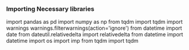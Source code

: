 ### Importing Necessary libraries
import pandas as pd
import numpy as np
from tqdm import tqdm
import warnings 
warnings.filterwarnings(action='ignore')
from datetime import date
from dateutil.relativedelta import relativedelta
from datetime import datetime
import os
import imp
from tqdm import tqdm
